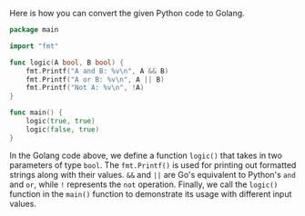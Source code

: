 Here is how you can convert the given Python code to Golang. 

```go
package main

import "fmt"

func logic(A bool, B bool) {
	fmt.Printf("A and B: %v\n", A && B)
	fmt.Printf("A or B: %v\n", A || B)
	fmt.Printf("Not A: %v\n", !A)
}

func main() {
	logic(true, true)
	logic(false, true)
}
```

In the Golang code above, we define a function `logic()` that takes in two parameters of type `bool`. The `fmt.Printf()` is used for printing out formatted strings along with their values. `&&` and `||` are Go's equivalent to Python's `and` and `or`, while `!` represents the `not` operation. Finally, we call the `logic()` function in the `main()` function to demonstrate its usage with different input values.
